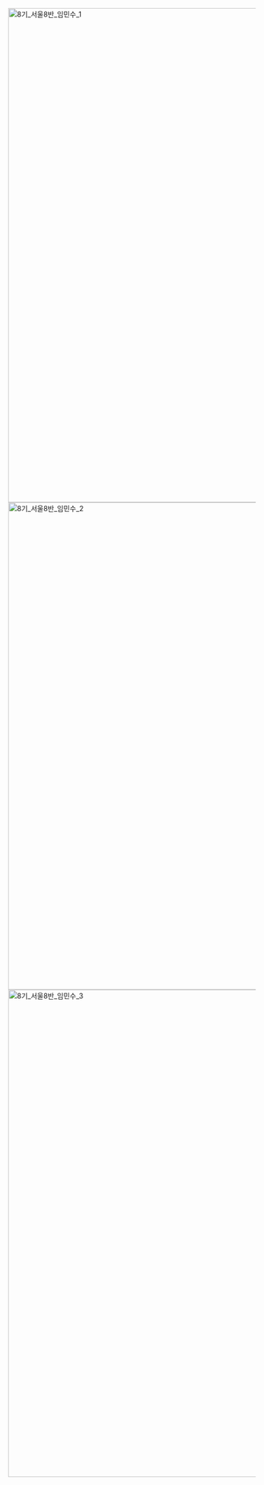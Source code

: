 <img width="1007" alt="8기_서울8반_임민수_1" src="https://user-images.githubusercontent.com/68771699/209986452-0de4e064-5c7b-49ca-b1db-1ad88bad028c.png">



<img width="993" alt="8기_서울8반_임민수_2" src="https://user-images.githubusercontent.com/68771699/209986454-374aebed-7d9d-495c-acdc-275358ff4c15.png">
<img width="993" alt="8기_서울8반_임민수_3" src="https://user-images.githubusercontent.com/68771699/209986456-3d13e35d-64c9-486d-91d1-b1efeb60d18f.png">
